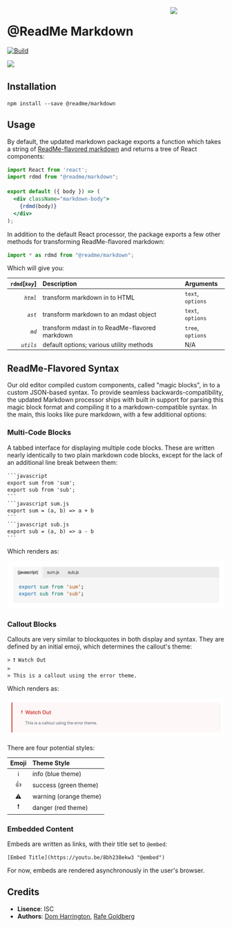 <img align=right width=25% src=http://owlbert.io/images/owlberts-png/Reading.psd.png>

@ReadMe Markdown
===

[![Build](https://github.com/readmeio/api-explorer/workflows/CI/badge.svg)](https://github.com/readmeio/api-explorer/tree/master/packages/markdown)

[![](https://d3vv6lp55qjaqc.cloudfront.net/items/1M3C3j0I0s0j3T362344/Untitled-2.png)](https://readme.io)

## Installation

```
npm install --save @readme/markdown
```

## Usage

By default, the updated markdown package exports a function which takes a string of [ReadMe-flavored markdown](https://paper.dropbox.com/doc/Magic-to-Markdown--AqDGfp1VbZ0vi8c6Wk7~31HiAQ-8cjE2igxdlRPpb5ywZrha) and returns a tree of React components:

```jsx
import React from 'react';
import rdmd from "@readme/markdown";

export default ({ body }) => (
  <div className="markdown-body">
    {rdmd(body)}
  </div>
);
```

In addition to the default React processor, the package exports a few other methods for transforming ReadMe-flavored markdown:

```jsx
import * as rdmd from "@readme/markdown";
```

Which will give you:

| `rdmd`[*`key`*] | Description                                    | Arguments        |
| ---------------:|:---------------------------------------------- |:---------------- |
| *`html`*        | transform markdown in to HTML                  | `text`, `options`|
| *`ast`*         | transform markdown to an mdast object          | `text`, `options`|
| *`md`*          | transform mdast in to ReadMe-flavored markdown | `tree`, `options`|
| *`utils`*       | default options; various utility methods       | N/A              |

## ReadMe-Flavored Syntax

Our old editor compiled custom components, called "magic blocks", in to a custom JSON-based syntax. To provide seamless backwards-compatibility, the updated Markdown processor ships with built in support for parsing this magic block format and compiling it to a markdown-compatible syntax. In the main, this looks like pure markdown, with a few additional options:

### Multi-Code Blocks

A tabbed interface for displaying multiple code blocks. These are written nearly identically to two plain markdown code blocks, except for the lack of an additional line break between them:

    ```javascript
    export sum from 'sum';
    export sub from 'sub';
    ```
    ```javascript sum.js
    export sum = (a, b) => a + b
    ```
    ```javascript sub.js
    export sub = (a, b) => a - b
    ```

Which renders as:

![](docs/images/multi-code-block.png)

### Callout Blocks

Callouts are very similar to blockquotes in both display and syntax. They are defined by an initial emoji, which determines the callout's theme:

    > ❗️ Watch Out
    > 
    > This is a callout using the error theme.

Which renders as:

![](docs/images/callout.png)

There are four potential styles:

| Emoji | Theme Style |
|:-----:|:------------|
|ℹ|info (blue theme)|
|👍|success (green theme)|
|⚠️|warning (orange theme)|
|❗️|danger (red theme)|

### Embedded Content

Embeds are written as links, with their title set to `@embed`:

    [Embed Title](https://youtu.be/8bh238ekw3 "@embed")

For now, embeds are rendered asynchronously in the user's browser.

## Credits

- **Lisence**: ISC
- **Authors**: [Dom Harrington](https://github.com/domharrington/), [Rafe Goldberg](https://github.com/rafegoldberg)
